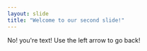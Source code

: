```yaml
---
layout: slide
title: "Welcome to our second slide!"
---
```

No!  you're text!
Use the left arrow to go back!
